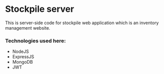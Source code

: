 # Stockpile server
This is server-side code for stockpile web application which is an inventory management website. 

### Technologies used here:
* NodeJS
* ExpressJS
* MongoDB
* JWT


